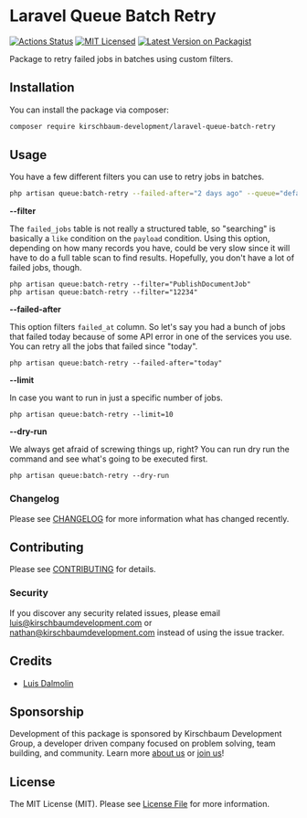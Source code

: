# Laravel Queue Batch Retry

[![Actions Status](https://github.com/kirschbaum-development/laravel-queue-batch-retry/workflows/CI/badge.svg)](https://github.com/kirschbaum-development/laravel-queue-batch-retry/actions)
[![MIT Licensed](https://img.shields.io/badge/license-MIT-brightgreen.svg?style=flat-square)](LICENSE.md)
[![Latest Version on Packagist](https://img.shields.io/packagist/v/kirschbaum-development/laravel-queue-batch-retry.svg?style=flat-square)](https://packagist.org/packages/kirschbaum-development/laravel-queue-batch-retry)

Package to retry failed jobs in batches using custom filters.

## Installation

You can install the package via composer:

```bash
composer require kirschbaum-development/laravel-queue-batch-retry
```

## Usage

You have a few different filters you can use to retry jobs in batches.

```bash
php artisan queue:batch-retry --failed-after="2 days ago" --queue="default" --limit=10 --filter="CrawlWebsiteJob"
```

**--filter**

The `failed_jobs` table is not really a structured table, so "searching" is basically a `like` condition on the `payload` condition. Using this option, depending on how many records you have, could be very slow since it will have to do a full table scan to find results. Hopefully, you don't have a lot of failed jobs, though.

```
php artisan queue:batch-retry --filter="PublishDocumentJob"
php artisan queue:batch-retry --filter="12234"
```

**--failed-after**

This option filters `failed_at` column. So let's say you had a bunch of jobs that failed today because of some API error in one of the services you use. You can retry all the jobs that failed since "today".

```
php artisan queue:batch-retry --failed-after="today"
```

**--limit**

In case you want to run in just a specific number of jobs.

```
php artisan queue:batch-retry --limit=10
```

**--dry-run**

We always get afraid of screwing things up, right? You can run dry run the command and see what's going to be executed first.

```
php artisan queue:batch-retry --dry-run
```

### Changelog

Please see [CHANGELOG](CHANGELOG.md) for more information what has changed recently.

## Contributing

Please see [CONTRIBUTING](CONTRIBUTING.md) for details.

### Security

If you discover any security related issues, please email luis@kirschbaumdevelopment.com or nathan@kirschbaumdevelopment.com instead of using the issue tracker.

## Credits

- [Luis Dalmolin](https://github.com/luisdalmolin)

## Sponsorship

Development of this package is sponsored by Kirschbaum Development Group, a developer driven company focused on problem solving, team building, and community. Learn more [about us](https://kirschbaumdevelopment.com) or [join us](https://kirschbaumdevelopment.com/careers)!

## License

The MIT License (MIT). Please see [License File](LICENSE.md) for more information.
